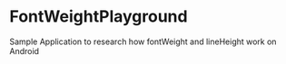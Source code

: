 # FontWeightPlayground
Sample Application to research how fontWeight and lineHeight work on Android
